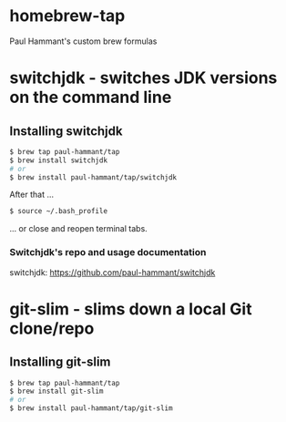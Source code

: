 # homebrew-tap

Paul Hammant's custom brew formulas

# switchjdk - switches JDK versions on the command line

## Installing switchjdk

```bash
$ brew tap paul-hammant/tap
$ brew install switchjdk
# or
$ brew install paul-hammant/tap/switchjdk
```

After that ...

```bash
$ source ~/.bash_profile
```

... or close and reopen terminal tabs.

### Switchjdk's repo and usage documentation

switchjdk: https://github.com/paul-hammant/switchjdk

# git-slim - slims down a local Git clone/repo

## Installing git-slim

```bash
$ brew tap paul-hammant/tap
$ brew install git-slim
# or
$ brew install paul-hammant/tap/git-slim
```
